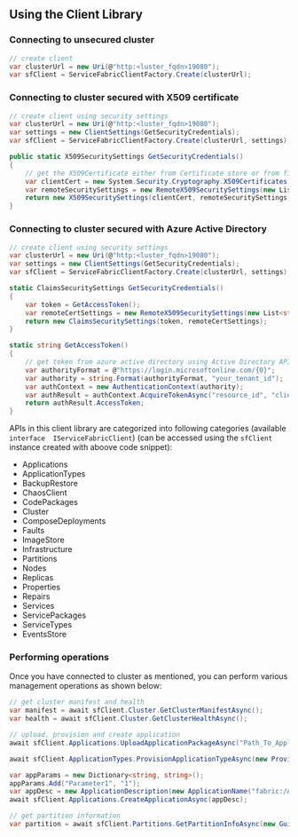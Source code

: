 ## Using the Client Library
### Connecting to unsecured cluster
```csharp
// create client
var clusterUrl = new Uri(@"http:<luster_fqdn>19080");
var sfClient = ServiceFabricClientFactory.Create(clusterUrl);
```

### Connecting to cluster secured with X509 certificate
```csharp
// create client using security settings
var clusterUrl = new Uri(@"http:<luster_fqdn>19080");
var settings = new ClientSettings(GetSecurityCredentials);
var sfClient = ServiceFabricClientFactory.Create(clusterUrl, settings);

public static X509SecuritySettings GetSecurityCredentials()
{
    // get the X509Certificate either from Certificate store or from file.
    var clientCert = new System.Security.Cryptography.X509Certificates.X509Certificate("<Path to .pfx file>", "password");
    var remoteSecuritySettings = new RemoteX509SecuritySettings(new List<string> { "server_cert_thumbprint" });
    return new X509SecuritySettings(clientCert, remoteSecuritySettings);
}

```

### Connecting to cluster secured with Azure Active Directory
```csharp
// create client using security settings
var clusterUrl = new Uri(@"http:<luster_fqdn>19080");
var settings = new ClientSettings(GetSecurityCredentials);
var sfClient = ServiceFabricClientFactory.Create(clusterUrl, settings);

static ClaimsSecuritySettings GetSecurityCredentials()
{
    var token = GetAccessToken();
    var remoteCertSettings = new RemoteX509SecuritySettings(new List<string>() { "server_cert_thumbprint" });
    return new ClaimsSecuritySettings(token, remoteCertSettings);
}

static string GetAccessToken()
{
    // get token from azure active directory using Active Directory APIs
    var authorityFormat = @"https://login.microsoftonline.com/{0}";
    var authority = string.Format(authorityFormat, "your_tenant_id");
    var authContext = new AuthenticationContext(authority);
    var authResult = authContext.AcquireTokenAsync("resource_id", "client_Id", new UserCredential("userName")).GetAwaiter().GetResult();
    return authResult.AccessToken;
}

```


APIs in this client library are categorized into following categories (available ```interface  IServiceFabricClient```) (can be accessed using the ```sfClient``` instance created with aboove code snippet):
* Applications
* ApplicationTypes
* BackupRestore
* ChaosClient
* CodePackages
* Cluster
* ComposeDeployments
* Faults
* ImageStore
* Infrastructure
* Partitions
* Nodes
* Replicas
* Properties
* Repairs
* Services
* ServicePackages
* ServiceTypes
* EventsStore

### Performing operations
Once you have connected to cluster as mentioned, you can perform various management operations as shown below:

```csharp
// get cluster manifest and health
var manifest = await sfClient.Cluster.GetClusterManifestAsync();
var health = await sfClient.Cluster.GetClusterHealthAsync();

// upload, provision and create application
await sfClient.Applications.UploadApplicationPackageAsync("Path_To_Application_Package", applicationPackagePathInImageStore:"TestApp");

await sfClient.ApplicationTypes.ProvisionApplicationTypeAsync(new ProvisionApplicationTypeDescription("TestApp"));

var appParams = new Dictionary<string, string>();
appParams.Add("Parameter1", "1");
var appDesc = new ApplicationDescription(new ApplicationName("fabric:/ApplicationFromLib"), "ApplicationType", "1.0.0", appParams);
await sfClient.Applications.CreateApplicationAsync(appDesc);

// get partition information
var partition = await sfClient.Partitions.GetPartitionInfoAsync(new Guid("8b8c58e6-f18a-477c-8b8d-87123f754b72"));

```
